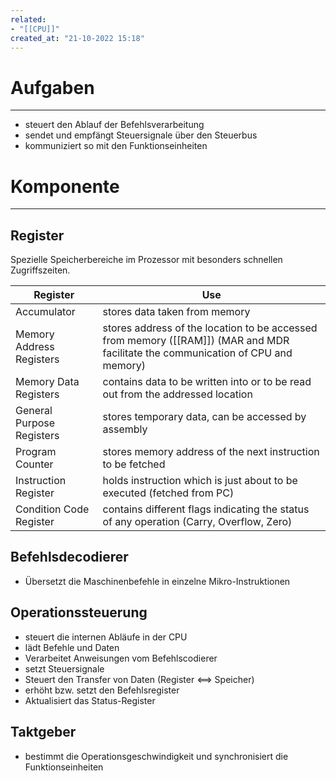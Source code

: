 ```yaml
---
related:
- "[[CPU]]"
created_at: "21-10-2022 15:18"
---
```



# Aufgaben
---
- steuert den Ablauf der Befehlsverarbeitung
- sendet und empfängt Steuersignale über den Steuerbus
- kommuniziert so mit den Funktionseinheiten

# Komponente
---
## Register
Spezielle Speicherbereiche im Prozessor mit besonders schnellen Zugriffszeiten. 

| Register                  | Use                                                                                                                              |
| ------------------------- | -------------------------------------------------------------------------------------------------------------------------------- |
| Accumulator               | stores data taken from memory                                                                                                    |
| Memory Address Registers  | stores address of the location to be accessed from memory ([[RAM]]) (MAR and MDR facilitate the communication of CPU and memory) |
| Memory Data Registers     | contains data to be written into or to be read out from the addressed location                                                   |
| General Purpose Registers | stores temporary data, can be accessed by assembly                                                                               |
| Program Counter           | stores memory address of the next instruction to be fetched                                                                      |
| Instruction Register      | holds instruction which is just about to be executed (fetched from PC)                                                           |
| Condition Code Register   | contains different flags indicating the status of any operation (Carry, Overflow, Zero)                                          |

## Befehlsdecodierer
- Übersetzt die Maschinenbefehle in einzelne Mikro-Instruktionen

## Operationssteuerung
- steuert die internen Abläufe in der CPU
- lädt Befehle und Daten
- Verarbeitet Anweisungen vom Befehlscodierer
- setzt Steuersignale
- Steuert den Transfer von Daten (Register <==> Speicher)
- erhöht bzw. setzt den Befehlsregister
- Aktualisiert das Status-Register

## Taktgeber
- bestimmt die Operationsgeschwindigkeit und synchronisiert die Funktionseinheiten